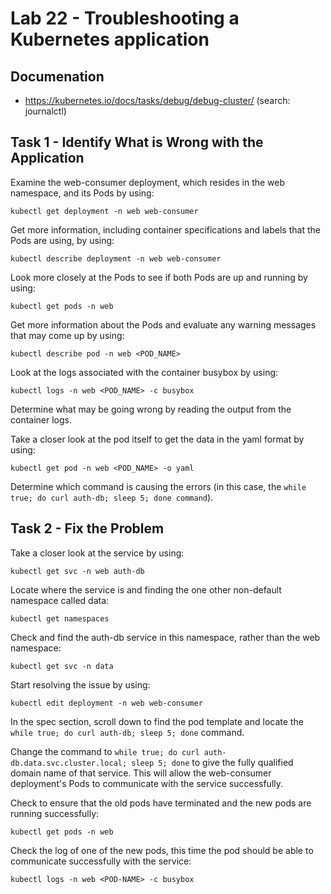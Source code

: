 # Lab 22 - Troubleshooting a Kubernetes application

## Documenation

* https://kubernetes.io/docs/tasks/debug/debug-cluster/ (search: journalctl)

## Task 1 - Identify What is Wrong with the Application

Examine the web-consumer deployment, which resides in the web namespace, and its Pods by using:
```
kubectl get deployment -n web web-consumer
```

Get more information, including container specifications and labels that the Pods are using, by using:
```
kubectl describe deployment -n web web-consumer
```

Look more closely at the Pods to see if both Pods are up and running by using:
```
kubectl get pods -n web
```

Get more information about the Pods and evaluate any warning messages that may come up by using:
```
kubectl describe pod -n web <POD_NAME>
```

Look at the logs associated with the container busybox by using:
```
kubectl logs -n web <POD_NAME> -c busybox
```

Determine what may be going wrong by reading the output from the container logs.

Take a closer look at the pod itself to get the data in the yaml format by using:
```
kubectl get pod -n web <POD_NAME> -o yaml
```

Determine which command is causing the errors (in this case, the `while true; do curl auth-db; sleep 5; done command`).

## Task 2 - Fix the Problem

Take a closer look at the service by using:
```
kubectl get svc -n web auth-db
```

Locate where the service is and finding the one other non-default namespace called data:
```
kubectl get namespaces
```

Check and find the auth-db service in this namespace, rather than the web namespace:
```
kubectl get svc -n data
```

Start resolving the issue by using:
```
kubectl edit deployment -n web web-consumer
```

In the spec section, scroll down to find the pod template and locate the `while true; do curl auth-db; sleep 5; done` command.

Change the command to `while true; do curl auth-db.data.svc.cluster.local; sleep 5; done` to give the fully qualified domain name of that service. This will allow the web-consumer deployment's Pods to communicate with the service successfully.

Check to ensure that the old pods have terminated and the new pods are running successfully:
```
kubectl get pods -n web
```

Check the log of one of the new pods, this time the pod should be able to communicate successfully with the service:
```
kubectl logs -n web <POD-NAME> -c busybox
```